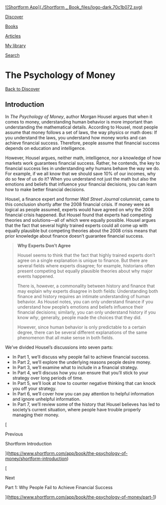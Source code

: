 [![Shortform App](./Shortform _ Book_files/logo-dark.70c1b072.svg)](https://www.shortform.com/app)

[Discover](https://www.shortform.com/app)

[Books](https://www.shortform.com/app/books)

[Articles](https://www.shortform.com/app/articles)

[My library](https://www.shortform.com/app/library)

[Search](https://www.shortform.com/app/search)

# The Psychology of Money

[Back to Discover](https://www.shortform.com/app)

## Introduction

In _The Psychology of Money_, author Morgan Housel argues that when it comes to money, understanding human behavior is more important than understanding the mathematical details. According to Housel, most people assume that money follows a set of laws, the way physics or math does: If you understand the laws, you understand how money works and can achieve financial success. Therefore, people assume that financial success depends on education and intelligence.

However, Housel argues, neither math, intelligence, nor a knowledge of how markets work guarantees financial success. Rather, he contends, the key to financial success lies in understanding _why_ humans behave the way we do. For example, if we all know that we should save 10% of our incomes, why do so few of us do it? When you understand not just the math but also the emotions and beliefs that influence your financial decisions, you can learn how to make better financial decisions.

Housel, a finance expert and former _Wall Street Journal_ columnist, came to this conclusion shortly after the 2008 financial crisis. If money were as logical as people assumed, experts would have agreed on why the 2008 financial crisis happened. But Housel found that experts had competing theories and solutions—all of which were equally possible. Housel argues that the fact that several highly trained experts could all come up with equally plausible but competing theories about the 2008 crisis means that prior knowledge about finance doesn’t guarantee financial success.

> **Why Experts Don’t Agree**
> 
> Housel seems to think that the fact that highly trained experts don’t agree on a single explanation is unique to finance. But there are several fields where experts disagree; for example, historians often present competing but equally plausible theories about why major events happened.
> 
> There is, however, a commonality between history and finance that may explain why experts disagree in both fields: Understanding both finance and history requires an intimate understanding of human behavior. As Housel notes, you can only understand finance if you understand how people’s emotions and beliefs influence their financial decisions; similarly, you can only understand history if you know _why_, generally, people made the choices that they did.
> 
> However, since human behavior is only predictable to a certain degree, there can be several different explanations of the same phenomenon that all make sense in both fields.

We’ve divided Housel’s discussions into seven parts:

- In Part 1, we’ll discuss why people fail to achieve financial success.
- In Part 2, we’ll explore the underlying reasons people desire money.
- In Part 3, we’ll examine what to include in a financial strategy.
- In Part 4, we’ll discuss how you can ensure that you’ll stick to your strategy over long periods of time.
- In Part 5, we’ll look at how to counter negative thinking that can knock you off your strategy.
- In Part 6, we’ll cover how you can pay attention to helpful information and ignore unhelpful information.
- In Part 7, we’ll review some of the history that Housel believes has led to society’s current situation, where people have trouble properly managing their money.

[

Previous

Shortform Introduction

](https://www.shortform.com/app/book/the-psychology-of-money/shortform-introduction)

[

Next

Part 1: Why People Fail to Achieve Financial Success

](https://www.shortform.com/app/book/the-psychology-of-money/part-1)